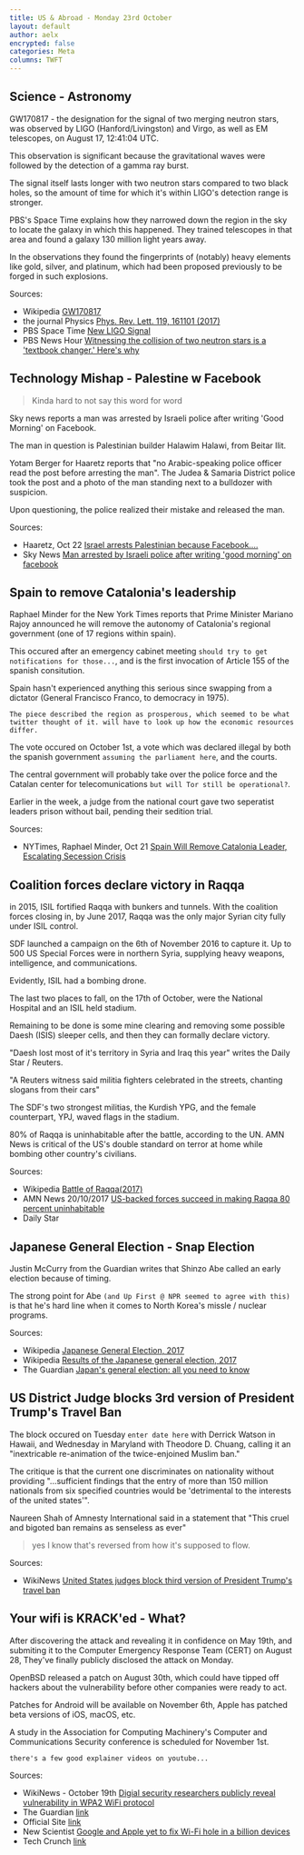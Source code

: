 ```yaml
---
title: US & Abroad - Monday 23rd October
layout: default
author: aelx
encrypted: false
categories: Meta
columns: TWFT
---
```


## Science - Astronomy

GW170817 - the designation for the signal of two merging neutron stars, was observed
by LIGO (Hanford/Livingston) and Virgo, as well as EM telescopes, on August 17, 12:41:04 UTC.

This observation is significant because the gravitational waves were followed by the
detection of a gamma ray burst.

The signal itself lasts longer with two neutron stars compared to two black holes,
so the amount of time for which it's within LIGO's detection range is stronger.

PBS's Space Time explains how they narrowed down the region in the sky to locate
the galaxy in which this happened. They trained telescopes in that area and found
a galaxy 130 million light years away.

In the observations they found the fingerprints of (notably) heavy elements like
gold, silver, and platinum, which had been proposed previously to be forged in
such explosions.



Sources:

* Wikipedia [GW170817](https://en.wikipedia.org/wiki/GW170817)
* the journal Physics [Phys. Rev. Lett. 119, 161101 (2017)](https://journals.aps.org/prl/abstract/10.1103/PhysRevLett.119.161101)
* PBS Space Time [New LIGO Signal](https://www.youtube.com/watch?v=kL81uuYW9BY)
* PBS News Hour [Witnessing the collision of two neutron stars is a 'textbook changer.' Here's why](https://www.pbs.org/newshour/show/witnessing-collision-two-neutron-stars-textbook-changer-heres#transcript)


## Technology Mishap - Palestine w Facebook

> Kinda hard to not say this word for word

Sky news reports a man was arrested by Israeli police after writing 'Good Morning' on Facebook.

The man in question is Palestinian builder Halawim Halawi, from Beitar Ilit.

Yotam Berger for Haaretz reports that "no Arabic-speaking police officer read the post
before arresting the man". The Judea & Samaria District police took the post and a photo
of the man standing next to a bulldozer with suspicion.

Upon questioning, the police realized their mistake and released the man.

Sources:

* Haaretz, Oct 22 [Israel arrests Palestinian because Facebook....](https://www.haaretz.com/israel-news/1.818437)
* Sky News [Man arrested by Israeli police after writing 'good morning' on facebook](http://news.sky.com/story/man-arrested-by-israeli-police-after-writing-good-morning-on-facebook-11093578)


## Spain to remove Catalonia's leadership

Raphael Minder for the New York Times reports that Prime Minister Mariano Rajoy announced
he will remove the autonomy of Catalonia's regional government (one of 17 regions within spain).

This occured after an emergency cabinet meeting `should try to get notifications for those...`,
and is the first invocation of Article 155 of the spanish consitution.

Spain hasn't experienced anything this serious since swapping from a dictator (General
Francisco Franco, to democracy in 1975).

`The piece described the region as prosperous, which seemed to be what twitter thought of it.
will have to look up how the economic resources differ.`

The vote occured on October 1st, a vote which was declared illegal by both the spanish
government `assuming the parliament here`, and the courts.

The central government will probably take over the police force and the Catalan center
for telecomunications `but will Tor still be operational?`.

Earlier in the week, a judge from the national court gave two seperatist leaders
prison without bail, pending their sedition trial.

Sources:

* NYTimes, Raphael Minder, Oct 21 [Spain Will Remove Catalonia Leader, Escalating Secession Crisis](https://www.nytimes.com/2017/10/21/world/europe/spain-catalonia-mariano-rajoy.html)


## Coalition forces declare victory in Raqqa

in 2015, ISIL fortified Raqqa with bunkers and tunnels. With the coalition forces
closing in, by June 2017, Raqqa was the only major Syrian city fully under ISIL control.

SDF launched a campaign on the 6th of November 2016 to capture it. Up to 500 US Special
Forces were in northern Syria, supplying heavy weapons, intelligence, and communications.

Evidently, ISIL had a bombing drone.

The last two places to fall, on the 17th of October, were the National Hospital and an
ISIL held stadium.

Remaining to be done is some mine clearing and removing some possible Daesh (ISIS) sleeper
cells, and then they can formally declare victory.

"Daesh lost most of it's territory in Syria and Iraq this year" writes the Daily
Star / Reuters.

"A Reuters witness said militia fighters celebrated in the streets, chanting
slogans from their cars"

The SDF's two strongest militias, the Kurdish YPG, and the female counterpart, YPJ,
waved flags in the stadium.


80% of Raqqa is uninhabitable after the battle, according to the UN. AMN News is
critical of the US's double standard on terror at home while bombing other country's
civilians.

Sources:

* Wikipedia [Battle of Raqqa(2017)](https://en.wikipedia.org/wiki/Battle_of_Raqqa_(2017))
* AMN News 20/10/2017 [US-backed forces succeed in making Raqqa 80 percent uninhabitable](https://www.almasdarnews.com/article/us-backed-forces-succeed-making-raqqa-80-percent-uninhabitable/)
* Daily Star [](http://www.dailystar.com.lb/News/Middle-East/2017/Oct-17/422965-us-backed-militias-take-major-raqqa-position-from-daesh-sdf.ashx)

## Japanese General Election - Snap Election

Justin McCurry from the Guardian writes that Shinzo Abe called an early election
because of timing.

The strong point for Abe `(and Up First @ NPR seemed to agree with this)` is that
he's hard line when it comes to North Korea's missle / nuclear programs.


Sources:

* Wikipedia [Japanese General Election, 2017](https://en.wikipedia.org/wiki/Japanese_general_election,_2017)
* Wikipedia [Results of the Japanese general election, 2017](https://en.wikipedia.org/wiki/Results_of_the_Japanese_general_election,_2017)
* The Guardian [Japan's general election: all you need to know](https://www.theguardian.com/world/2017/oct/16/japan-general-election-all-you-need-to-know)



## US District Judge blocks 3rd version of President Trump's Travel Ban

The block occured on Tuesday `enter date here` with Derrick Watson in Hawaii, and Wednesday
in Maryland with Theodore D. Chuang, calling it an "inextricable re-animation of the twice-enjoined Muslim ban."

The critique is that the current one discriminates on nationality without providing
"...sufficient findings that the entry of more than 150 million nationals from six
specified countries would be 'detrimental to the interests of the united states'".

Naureen Shah of Amnesty International said in a statement that "This cruel and
bigoted ban remains as senseless as ever"

> yes I know that's reversed from how it's supposed to flow.


Sources:

* WikiNews [United States judges block third version of President Trump's travel ban](https://en.wikinews.org/wiki/United_States_judges_block_third_version_of_President_Trump%27s_travel_ban)


## Your wifi is KRACK'ed - What?

After discovering the attack and revealing it in confidence on May 19th, and submiting
it to the Computer Emergency Response Team (CERT) on August 28, They've finally publicly
disclosed the attack on Monday.

OpenBSD released a patch on August 30th, which could have tipped off hackers about the
vulnerability before other companies were ready to act.

Patches for Android will be available on November 6th, Apple has patched beta versions
of iOS, macOS, etc.

A study in the Association for Computing Machinery's Computer and Communications Security
conference is scheduled for November 1st.

`there's a few good explainer videos on youtube...`

Sources:

* WikiNews - October 19th [Digial security researchers publicly reveal vulnerability in WPA2 WiFi protocol](https://en.wikinews.org/wiki/Digital_security_researchers_publicly_reveal_vulnerability_in_WPA2_WiFi_protocol)
* The Guardian [link](https://www.theguardian.com/technology/2017/oct/16/wpa2-wifi-security-vulnerable-hacking-us-government-warns)
* Official Site [link](https://www.krackattacks.com/)
* New Scientist [Google and Apple yet to fix Wi-Fi hole in a billion devices](https://www.newscientist.com/article/2150675-google-and-apple-yet-to-fix-wi-fi-hole-in-a-billion-devices/)
* Tech Crunch [link](https://techcrunch.com/2017/10/17/microsoft-already-published-a-krack-fix-apple-and-google-are-working-on-it/)
